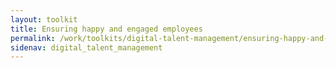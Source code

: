 ```yaml
---
layout: toolkit
title: Ensuring happy and engaged employees
permalink: /work/toolkits/digital-talent-management/ensuring-happy-and-engaged-employees/
sidenav: digital_talent_management
---
```


